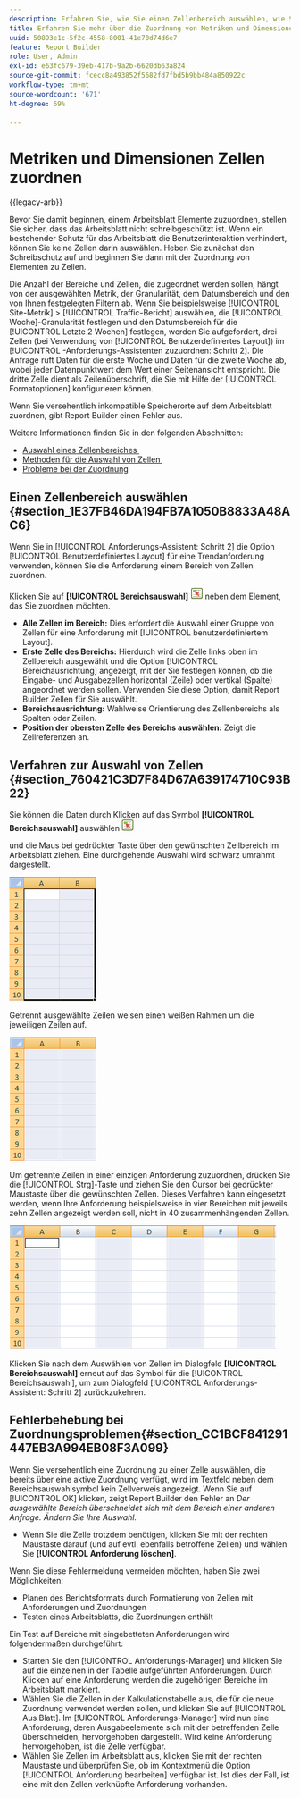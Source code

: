 ```yaml
---
description: Erfahren Sie, wie Sie einen Zellenbereich auswählen, wie Sie Zellen auswählen und Probleme mit der Zuordnung beheben.
title: Erfahren Sie mehr über die Zuordnung von Metriken und Dimensionen zu Zellen
uuid: 50893e1c-5f2c-4558-8001-41e70d74d6e7
feature: Report Builder
role: User, Admin
exl-id: e63fc679-39eb-417b-9a2b-6620db63a824
source-git-commit: fcecc8a493852f5682fd7fbd5b9bb484a850922c
workflow-type: tm+mt
source-wordcount: '671'
ht-degree: 69%

---
```


# Metriken und Dimensionen Zellen zuordnen

{{legacy-arb}}

Bevor Sie damit beginnen, einem Arbeitsblatt Elemente zuzuordnen, stellen Sie sicher, dass das Arbeitsblatt nicht schreibgeschützt ist. Wenn ein bestehender Schutz für das Arbeitsblatt die Benutzerinteraktion verhindert, können Sie keine Zellen darin auswählen. Heben Sie zunächst den Schreibschutz auf und beginnen Sie dann mit der Zuordnung von Elementen zu Zellen.

Die Anzahl der Bereiche und Zellen, die zugeordnet werden sollen, hängt von der ausgewählten Metrik, der Granularität, dem Datumsbereich und den von Ihnen festgelegten Filtern ab. Wenn Sie beispielsweise [!UICONTROL Site-Metrik] > [!UICONTROL Traffic-Bericht] auswählen, die [!UICONTROL Woche]-Granularität festlegen und den Datumsbereich für die [!UICONTROL Letzte 2 Wochen] festlegen, werden Sie aufgefordert, drei Zellen (bei Verwendung von [!UICONTROL Benutzerdefiniertes Layout]) im [!UICONTROL -Anforderungs-Assistenten zuzuordnen: Schritt 2]. Die Anfrage ruft Daten für die erste Woche und Daten für die zweite Woche ab, wobei jeder Datenpunktwert dem Wert einer Seitenansicht entspricht. Die dritte Zelle dient als Zeilenüberschrift, die Sie mit Hilfe der [!UICONTROL Formatoptionen] konfigurieren können.

Wenn Sie versehentlich inkompatible Speicherorte auf dem Arbeitsblatt zuordnen, gibt Report Builder einen Fehler aus.

Weitere Informationen finden Sie in den folgenden Abschnitten:

* [Auswahl eines Zellenbereiches &#x200B;](/help/analyze/legacy-report-builder/layout/map-metrics-and-dimensions-to-cells.md#section_1E37FB46DA194FB7A1050B8833A48AC6)
* [Methoden für die Auswahl von Zellen &#x200B;](/help/analyze/legacy-report-builder/layout/map-metrics-and-dimensions-to-cells.md#section_760421C3D7F84D67A639174710C93B22)
* [Probleme bei der Zuordnung](/help/analyze/legacy-report-builder/layout/map-metrics-and-dimensions-to-cells.md#section_CC1BCF841291447EB3A994EB08F3A099)

## Einen Zellenbereich auswählen {#section_1E37FB46DA194FB7A1050B8833A48AC6}

Wenn Sie in [!UICONTROL Anforderungs-Assistent: Schritt 2] die Option [!UICONTROL Benutzerdefiniertes Layout] für eine Trendanforderung verwenden, können Sie die Anforderung einem Bereich von Zellen zuordnen.

Klicken Sie auf **[!UICONTROL Bereichsauswahl]** ![select_cell_icon.png](assets/select_cell_icon.png) neben dem Element, das Sie zuordnen möchten.

* **Alle Zellen im Bereich:** Dies erfordert die Auswahl einer Gruppe von Zellen für eine Anforderung mit [!UICONTROL benutzerdefiniertem Layout].
* **Erste Zelle des Bereichs:** Hierdurch wird die Zelle links oben im Zellbereich ausgewählt und die Option [!UICONTROL Bereichausrichtung] angezeigt, mit der Sie festlegen können, ob die Eingabe- und Ausgabezellen horizontal (Zeile) oder vertikal (Spalte) angeordnet werden sollen. Verwenden Sie diese Option, damit Report Builder Zellen für Sie auswählt.
* **Bereichsausrichtung:** Wahlweise Orientierung des Zellenbereichs als Spalten oder Zeilen.
* **Position der obersten Zelle des Bereichs auswählen:** Zeigt die Zellreferenzen an.

## Verfahren zur Auswahl von Zellen {#section_760421C3D7F84D67A639174710C93B22}

Sie können die Daten durch Klicken auf das Symbol **[!UICONTROL Bereichsauswahl]** auswählen ![select_cell_icon.png](assets/select_cell_icon.png)

und die Maus bei gedrückter Taste über den gewünschten Zellbereich im Arbeitsblatt ziehen. Eine durchgehende Auswahl wird schwarz umrahmt dargestellt.

![](assets/twenty_cells.gif)

Getrennt ausgewählte Zeilen weisen einen weißen Rahmen um die jeweiligen Zeilen auf.

![](assets/twoXten_cells_highlighted.gif)

Um getrennte Zeilen in einer einzigen Anforderung zuzuordnen, drücken Sie die [!UICONTROL Strg]-Taste und ziehen Sie den Cursor bei gedrückter Maustaste über die gewünschten Zellen. Dieses Verfahren kann eingesetzt werden, wenn Ihre Anforderung beispielsweise in vier Bereichen mit jeweils zehn Zellen angezeigt werden soll, nicht in 40 zusammenhängenden Zellen.

![](assets/map4.png)

Klicken Sie nach dem Auswählen von Zellen im Dialogfeld **[!UICONTROL Bereichsauswahl]** erneut auf das Symbol für die [!UICONTROL Bereichsauswahl], um zum Dialogfeld [!UICONTROL Anforderungs-Assistent: Schritt 2] zurückzukehren.

## Fehlerbehebung bei Zuordnungsproblemen{#section_CC1BCF841291447EB3A994EB08F3A099}

Wenn Sie versehentlich eine Zuordnung zu einer Zelle auswählen, die bereits über eine aktive Zuordnung verfügt, wird im Textfeld neben dem Bereichsauswahlsymbol kein Zellverweis angezeigt. Wenn Sie auf [!UICONTROL OK] klicken, zeigt Report Builder den Fehler an *Der ausgewählte Bereich überschneidet sich mit dem Bereich einer anderen Anfrage. Ändern Sie Ihre Auswahl.*

* Wenn Sie die Zelle trotzdem benötigen, klicken Sie mit der rechten Maustaste darauf (und auf evtl. ebenfalls betroffene Zellen) und wählen Sie **[!UICONTROL Anforderung löschen]**.

Wenn Sie diese Fehlermeldung vermeiden möchten, haben Sie zwei Möglichkeiten:

* Planen des Berichtsformats durch Formatierung von Zellen mit Anforderungen und Zuordnungen
* Testen eines Arbeitsblatts, die Zuordnungen enthält

Ein Test auf Bereiche mit eingebetteten Anforderungen wird folgendermaßen durchgeführt:

* Starten Sie den [!UICONTROL Anforderungs-Manager] und klicken Sie auf die einzelnen in der Tabelle aufgeführten Anforderungen. Durch Klicken auf eine Anforderung werden die zugehörigen Bereiche im Arbeitsblatt markiert.
* Wählen Sie die Zellen in der Kalkulationstabelle aus, die für die neue Zuordnung verwendet werden sollen, und klicken Sie auf [!UICONTROL Aus Blatt]. Im [!UICONTROL Anforderungs-Manager] wird nun eine Anforderung, deren Ausgabeelemente sich mit der betreffenden Zelle überschneiden, hervorgehoben dargestellt. Wird keine Anforderung hervorgehoben, ist die Zelle verfügbar.
* Wählen Sie Zellen im Arbeitsblatt aus, klicken Sie mit der rechten Maustaste und überprüfen Sie, ob im Kontextmenü die Option [!UICONTROL Anforderung bearbeiten] verfügbar ist. Ist dies der Fall, ist eine mit den Zellen verknüpfte Anforderung vorhanden.
